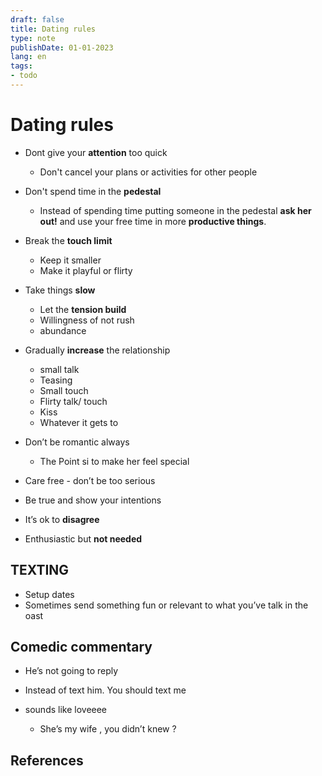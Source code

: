 ```yaml
---
draft: false
title: Dating rules
type: note
publishDate: 01-01-2023
lang: en
tags:
- todo
---
```


# Dating rules

- Dont give your **attention** too quick
	- Don't cancel your plans or activities for other people
- Don't spend time in the **pedestal**
	- Instead of spending time putting someone in the pedestal **ask her out!** and use your free time in more **productive things**. 
- Break the **touch limit**
	- Keep it smaller
	- Make it playful or flirty 
- Take things **slow**
	- Let the **tension build**
	- Willingness of not rush
	- abundance 
	
- Gradually **increase** the relationship 
	- small talk
	- Teasing
	- Small touch
	- Flirty talk/ touch
	- Kiss
	- Whatever it gets to
- Don’t be romantic always
	- The Point si to make her feel special 
- Care free - don’t be too serious 
- Be true and show your intentions 
- It’s ok to **disagree**
- Enthusiastic but **not needed** 


## TEXTING 
- Setup dates
- Sometimes send something fun or relevant to what you’ve talk in the oast


## Comedic commentary 
- He’s not going to reply
- Instead of text him. You should text me


- sounds like loveeee 
	- She’s my wife , you didn’t knew ?



## References
